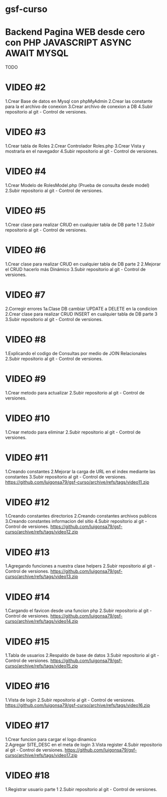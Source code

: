 # gsf-curso

# Backend Pagina WEB desde cero con PHP JAVASCRIPT ASYNC AWAIT MYSQL

TODO

<!--  -->

# VIDEO #2

1.Crear Base de datos en Mysql con phpMyAdmin
2.Crear las constante para la el archivo de conexion
3.Crear archivo de conexion a DB
4.Subir repositorio al git - Control de versiones.

<!--  -->

# VIDEO #3

1.Crear tabla de Roles
2.Crear Controlador Roles.php
3.Crear Vista y mostrarla en el navegador
4.Subir repositorio al git - Control de versiones.

<!--  -->

# VIDEO #4

1.Crear Modelo de RolesModel.php (Prueba de consulta desde model)
2.Subir repositorio al git - Control de versiones.

<!--  -->

# VIDEO #5

1.Crear clase para realizar CRUD en cualquier tabla de DB parte 1
2.Subir repositorio al git - Control de versiones.
<!--  -->

# VIDEO #6

1.Crear clase para realizar CRUD en cualquier tabla de DB parte 2
2.Mejorar el CRUD hacerlo más Dinámico
3.Subir repositorio al git - Control de versiones.
<!--  -->

# VIDEO #7

2.Corregir errores
    1a.Clase DB cambiar UPDATE a DELETE en la condicion
2.Crear clase para realizar CRUD INSERT en cualquier tabla de DB parte 3
3.Subir repositorio al git - Control de versiones.

# VIDEO #8

1.Explicando el codigo de Consultas por medio de JOIN Relacionales
2.Subir repositorio al git - Control de versiones.

# VIDEO #9

1.Crear metodo para actualizar
2.Subir repositorio al git - Control de versiones.

# VIDEO #10

1.Crear metodo para eliminar
2.Subir repositorio al git - Control de versiones.

# VIDEO #11

1.Creando constantes
2.Mejorar la carga de URL en el index mediante las constantes
3.Subir repositorio al git - Control de versiones.
https://github.com/luigonsa79/gsf-curso/archive/refs/tags/video11.zip

# VIDEO #12

1.Creando constantes directorios
2.Creando constantes archivos publicos
3.Creando constantes informacion del sitio
4.Subir repositorio al git - Control de versiones.
https://github.com/luigonsa79/gsf-curso/archive/refs/tags/video12.zip


# VIDEO #13

1.Agregando funciones a nuestra clase helpers
2.Subir repositorio al git - Control de versiones.
https://github.com/luigonsa79/gsf-curso/archive/refs/tags/video13.zip

# VIDEO #14

1.Cargando el favicon desde una funcion php
2.Subir repositorio al git - Control de versiones.
https://github.com/luigonsa79/gsf-curso/archive/refs/tags/video14.zip

# VIDEO #15

1.Tabla de usuarios
2.Respaldo de base de datos
3.Subir repositorio al git - Control de versiones.
https://github.com/luigonsa79/gsf-curso/archive/refs/tags/video15.zip

# VIDEO #16

1.Vista de login 
2.Subir repositorio al git - Control de versiones.
https://github.com/luigonsa79/gsf-curso/archive/refs/tags/video16.zip

# VIDEO #17

1.Crear funcion para cargar el logo dinamico  
2.Agregar SITE_DESC en el meta de login 
3.Vista register 
4.Subir repositorio al git - Control de versiones.
https://github.com/luigonsa79/gsf-curso/archive/refs/tags/video17.zip

# VIDEO #18

1.Registrar usuario parte 1 
2.Subir repositorio al git - Control de versiones.
